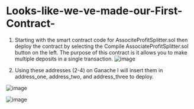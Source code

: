# Looks-like-we-ve-made-our-First-Contract-

1. Starting with the smart contract code for AssociteProfitSplitter.sol then deploy the contract by selecting the Compile AssociateProfitSplitter.sol button on the left. 
The purpose of this contract is it allows you to make multiple deposits in a single transaction.
![image](https://user-images.githubusercontent.com/82069175/132959191-2b3db269-3c16-41c1-b0c8-ddc76d7f7507.png)

2.	Using these addresses (2-4) on Ganache I will insert them in address_one, address_two, and address_three to deploy.

![image](https://user-images.githubusercontent.com/82069175/132959218-81742157-2026-42d9-844a-c0980c89f78c.png)


![image](https://user-images.githubusercontent.com/82069175/132959213-8d263855-da11-45ee-a54e-7cf088faa770.png)





